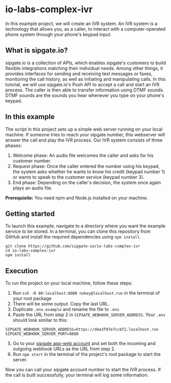 # io-labs-complex-ivr

In this example project, we will create an IVR system.
An IVR system is a technology that allows you, as a caller, to interact with a computer-operated phone system through your phone's keypad input.

## What is sipgate.io?

sipgate.io is a collection of APIs, which enables sipgate's customers to build flexible integrations matching their individual needs. Among other things, it provides interfaces for sending and receiving text messages or faxes, monitoring the call history, as well as initiating and manipulating calls. In this tutorial, we will use sipgate.io's Push API to accept a call and start an IVR process. The caller is then able to transfer information using DTMF sounds. DTMF sounds are the sounds you hear whenever you type on your phone's keypad.

## In this example

The script in this project sets up a simple web server running on your local machine. If someone tries to reach your sipgate number, this webserver will answer the call and play the IVR process.
Our IVR system consists of three phases:

1. Welcome phase: An audio file welcomes the caller and asks for his customer number.
2. Request phase: Once the caller entered the number using his keypad, the system asks whether he wants to know his credit (keypad number 1) or wants to speak to the customer service (keypad number 3).
3. End phase: Depending on the caller's decision, the system once again plays an audio file.

**Prerequisite:** You need npm and Node.js installed on your machine.

## Getting started

To launch this example, navigate to a directory where you want the example service to be stored. In a terminal, you can clone this repository from GitHub and install the required dependencies using `npm install`.

```
git clone https://github.com/sipgate-io/io-labs-complex-ivr
cd io-labs-complex-ivr
npm install
```

## Execution

To run the project on your local machine, follow these steps:

1. Run `ssh -R 80:localhost:8080 nokey@localhost.run` in the terminal of your root package
2. There will be some output. Copy the last URL.
3. Duplicate `.env.example` and rename the file to `.env`
4. Paste the URL from step 2 in `SIPGATE_WEBHOOK_SERVER_ADDRESS`. Your `.env` should look similar to this:

```
SIPGATE_WEBHOOK_SERVER_ADDRESS=https://d4a3f97e7ccbf2.localhost.run
SIPGATE_WEBHOOK_SERVER_PORT=8080
```

5. Go to your [sipgate app-web account](https://console.sipgate.com/webhooks/urls) and set both the incoming and outgoing webhook URLs as the URL from step 2.
6. Run `npm start` in the terminal of the project's root package to start the server.

Now you can call your sipgate account number to start the IVR process.
If the call is built successfully, your terminal will log some information.
